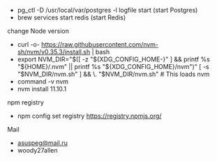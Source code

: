 - pg_ctl -D /usr/local/var/postgres -l logfile start (start Postgres)
- brew services start redis (start Redis)


change Node version

- curl -o- https://raw.githubusercontent.com/nvm-sh/nvm/v0.35.3/install.sh | bash
- export NVM_DIR="$([ -z "${XDG_CONFIG_HOME-}" ] && printf %s "${HOME}/.nvm" || printf %s "${XDG_CONFIG_HOME}/nvm")"
[ -s "$NVM_DIR/nvm.sh" ] && \. "$NVM_DIR/nvm.sh" # This loads nvm
- command -v nvm
- nvm install 11.10.1


npm registry

- npm config set registry https://registry.npmjs.org/

Mail

- asuspeg@mail.ru
- woody27allen